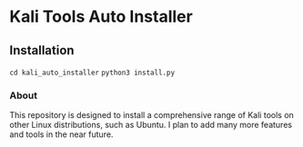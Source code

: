 # Kali Tools Auto Installer
## Installation 
`cd kali_auto_installer`
`python3 install.py`
### About
This repository is designed to install a comprehensive range of Kali tools on other Linux distributions, such as Ubuntu. I plan to add many more features and tools in the near future.
